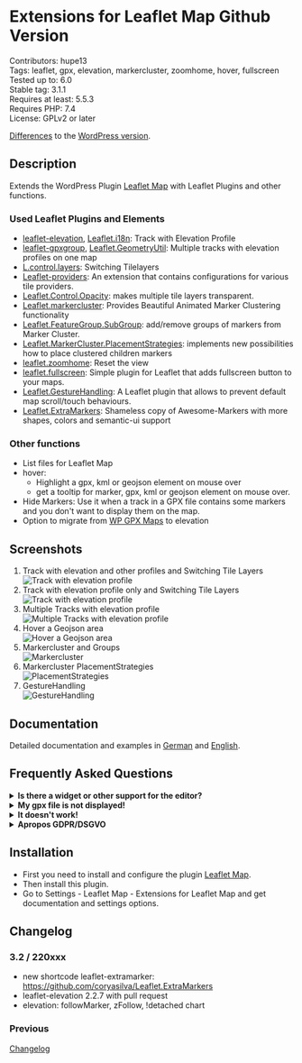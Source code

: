 # Extensions for Leaflet Map Github Version

Contributors: hupe13    
Tags: leaflet, gpx, elevation, markercluster, zoomhome, hover, fullscreen  
Tested up to: 6.0  
Stable tag: 3.1.1  
Requires at least: 5.5.3     
Requires PHP: 7.4     
License: GPLv2 or later  

[Differences](changes.md) to the <a href="https://wordpress.org/plugins/extensions-leaflet-map/">WordPress version</a>.

## Description

Extends the WordPress Plugin <a href="https://wordpress.org/plugins/leaflet-map/">Leaflet Map</a> with Leaflet Plugins and other functions.

### Used Leaflet Plugins and Elements

*   [leaflet-elevation](https://github.com/Raruto/leaflet-elevation), [Leaflet.i18n](https://github.com/yohanboniface/Leaflet.i18n): Track with Elevation Profile
*   [leaflet-gpxgroup](https://github.com/Raruto/leaflet-elevation/blob/master/libs/leaflet-gpxgroup.js), [Leaflet.GeometryUtil](https://github.com/makinacorpus/Leaflet.GeometryUtil): Multiple tracks with elevation profiles on one map
*   [L.control.layers](https://leafletjs.com/examples/layers-control/): Switching Tilelayers
*   [Leaflet-providers](https://github.com/leaflet-extras/leaflet-providers): An extension that contains configurations for various tile providers.
*   [Leaflet.Control.Opacity](https://github.com/dayjournal/Leaflet.Control.Opacity): makes multiple tile layers transparent.
*   [Leaflet.markercluster](https://github.com/Leaflet/Leaflet.markercluster): Provides Beautiful Animated Marker Clustering functionality
*   [Leaflet.FeatureGroup.SubGroup](https://github.com/ghybs/Leaflet.FeatureGroup.SubGroup): add/remove groups of markers from Marker Cluster.
*   [Leaflet.MarkerCluster.PlacementStrategies](https://github.com/adammertel/Leaflet.MarkerCluster.PlacementStrategies): implements new possibilities how to place clustered children markers
*   [leaflet.zoomhome](https://github.com/torfsen/leaflet.zoomhome): Reset the view
*   [leaflet.fullscreen](https://github.com/brunob/leaflet.fullscreen): Simple plugin for Leaflet that adds fullscreen button to your maps.
*   [Leaflet.GestureHandling](https://github.com/Raruto/leaflet-gesture-handling): A Leaflet plugin that allows to prevent default map scroll/touch behaviours.
*   [Leaflet.ExtraMarkers](https://github.com/coryasilva/Leaflet.ExtraMarkers): Shameless copy of Awesome-Markers with more shapes, colors and semantic-ui support

### Other functions

*  List files for Leaflet Map
*  hover:
     * Highlight a gpx, kml or geojson element on mouse over
     * get a tooltip for marker, gpx, kml or geojson element on mouse over.
*   Hide Markers: Use it when a track in a GPX file contains some markers and you don't want to display them on the map.
*   Option to migrate from [WP GPX Maps](https://wordpress.org/plugins/wp-gpx-maps/) to elevation

## Screenshots

1. Track with elevation and other profiles and Switching Tile Layers<br>![Track with elevation profile](.wordpress-org/screenshot-1.png)
2. Track with elevation profile only and Switching Tile Layers<br>![Track with elevation profile](.wordpress-org/screenshot-2.png)
3. Multiple Tracks with elevation profile<br>![Multiple Tracks with elevation profile](.wordpress-org/screenshot-3.png)
4. Hover a Geojson area <br>![Hover a Geojson area](.wordpress-org/screenshot-4.png)
5. Markercluster and Groups <br>![Markercluster](.wordpress-org/screenshot-5.png)
6. Markercluster PlacementStrategies <br>![PlacementStrategies](.wordpress-org/screenshot-6.png)
7. GestureHandling <br>![GestureHandling](.wordpress-org/screenshot-7.png)

## Documentation

Detailed documentation and examples in <a href="https://leafext.de/">German</a> and <a href="https://leafext.de/en/">English</a>.

## Frequently Asked Questions

<p>
<details>
<summary>
<b>Is there a widget or other support for the editor?</b>
</summary>

* Unfortunately both plugins - Leaflet Map and Extensions for Leaflet Map - only work with shortcodes.
* If you have any questions please ask in the [forum](https://wordpress.org/support/plugin/extensions-leaflet-map/).
</details>

<details>
<summary>
<b>My gpx file is not displayed!</b>
</summary>

* Is the URL correct?
* Does the webserver return the correct mime type (application/gpx+xml)?
Put in your `.htaccess`:
```
AddType application/gpx+xml gpx
RewriteRule .*\.gpx$ - [L,T=application/gpx+xml]
```
</details>

<details>
<summary>
<b>It doesn't work!</b>
</summary>

* Are you using any caching plugin? Try to exclude the js files of both plugins from caching.
* Are you using any plugin to comply with the GDPR/DSGVO? There might be a problem with that.
* Please ask in the [forum](https://wordpress.org/support/plugin/extensions-leaflet-map/)!
</details>

<details>
<summary>
<b>Apropos GDPR/DSGVO</b>
</summary>

* If you need a plugin for this try [DSGVO/GDPR Snippet for Extensions for Leaflet Map](https://github.com/hupe13/extensions-leaflet-map-dsgvo).
</details>
</p>

## Installation

* First you need to install and configure the plugin <a href="https://wordpress.org/plugins/leaflet-map/">Leaflet Map</a>.
* Then install this plugin.
* Go to Settings - Leaflet Map - Extensions for Leaflet Map and get documentation and settings options.

## Changelog

### 3.2 / 220xxx

* new shortcode leaflet-extramarker: https://github.com/coryasilva/Leaflet.ExtraMarkers
* leaflet-elevation 2.2.7 with pull request
* elevation: followMarker, zFollow, !detached chart

### Previous

[Changelog](CHANGELOG.md)
